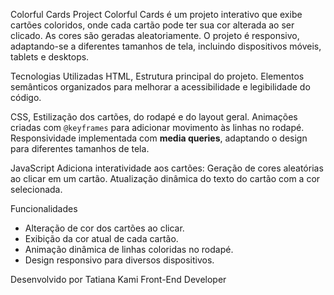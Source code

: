 Colorful Cards Project
Colorful Cards é um projeto interativo que exibe cartões coloridos, onde cada cartão pode ter sua cor alterada ao ser clicado. As cores são geradas aleatoriamente.
O projeto é responsivo, adaptando-se a diferentes tamanhos de tela, incluindo dispositivos móveis, tablets e desktops.


Tecnologias Utilizadas
HTML, Estrutura principal do projeto.
Elementos semânticos organizados para melhorar a acessibilidade e legibilidade do código.

CSS, Estilização dos cartões, do rodapé e do layout geral.
Animações criadas com `@keyframes` para adicionar movimento às linhas no rodapé.
Responsividade implementada com **media queries**, adaptando o design para diferentes tamanhos de tela.

 JavaScript
  Adiciona interatividade aos cartões:
  Geração de cores aleatórias ao clicar em um cartão.
  Atualização dinâmica do texto do cartão com a cor selecionada.

  Funcionalidades
  - Alteração de cor dos cartões ao clicar.
- Exibição da cor atual de cada cartão.
- Animação dinâmica de linhas coloridas no rodapé.
- Design responsivo para diversos dispositivos.

Desenvolvido por Tatiana Kami
Front-End Developer
  
